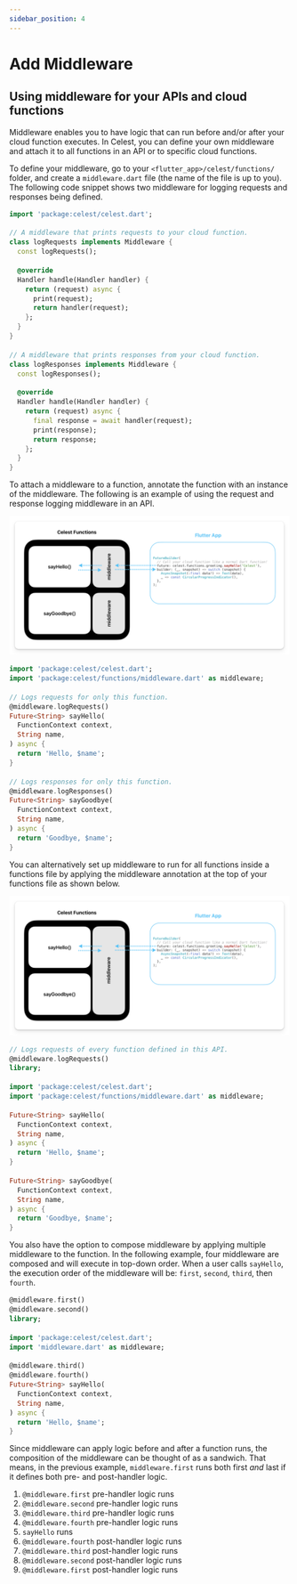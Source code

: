 ```yaml
---
sidebar_position: 4
---
```


# Add Middleware

## Using middleware for your APIs and cloud functions
Middleware enables you to have logic that can run before and/or after your cloud function executes. In Celest, you can define your own middleware and attach it to all functions in an API or to specific cloud functions.

To define your middleware, go to your `<flutter_app>/celest/functions/` folder, and create a `middleware.dart` file (the name of the file is up to you). The following code snippet shows two middleware for logging requests and responses being defined.

```dart
import 'package:celest/celest.dart';

// A middleware that prints requests to your cloud function.
class logRequests implements Middleware {
  const logRequests();

  @override
  Handler handle(Handler handler) {
    return (request) async {
      print(request);
      return handler(request);
    };
  }
}

// A middleware that prints responses from your cloud function.
class logResponses implements Middleware {
  const logResponses();

  @override
  Handler handle(Handler handler) {
    return (request) async {
      final response = await handler(request);
      print(response);
      return response;
    };
  }
}
```

To attach a middleware to a function, annotate the function with an instance of the middleware. The following is an example of using the request and response logging middleware in an API.

![Middleware for each function](img/individual-middleware.png)

```dart
import 'package:celest/celest.dart';
import 'package:celest/functions/middleware.dart' as middleware;

// Logs requests for only this function.
@middleware.logRequests()
Future<String> sayHello(
  FunctionContext context, 
  String name,
) async {
  return 'Hello, $name';
}

// Logs responses for only this function.
@middleware.logResponses()
Future<String> sayGoodbye(
  FunctionContext context, 
  String name,
) async {
  return 'Goodbye, $name';
}
```

You can alternatively set up middleware to run for all functions inside a functions file by applying the middleware annotation at the top of your functions file as shown below.

![File wide middleware](img/file-middleware.png)

```dart
// Logs requests of every function defined in this API.
@middleware.logRequests()
library;

import 'package:celest/celest.dart';
import 'package:celest/functions/middleware.dart' as middleware;

Future<String> sayHello(
  FunctionContext context, 
  String name,
) async {
  return 'Hello, $name';
}

Future<String> sayGoodbye(
  FunctionContext context, 
  String name,
) async {
  return 'Goodbye, $name';
}
```

You also have the option to compose middleware by applying multiple middleware to the function. In the following example, four middleware are composed and will execute in top-down order. When a user calls `sayHello`, the execution order of the middleware will be: `first`, `second`, `third`, then `fourth`.

```dart
@middleware.first()
@middleware.second()
library;

import 'package:celest/celest.dart';
import 'middleware.dart' as middleware;

@middleware.third()
@middleware.fourth()
Future<String> sayHello(
  FunctionContext context, 
  String name,
) async {
  return 'Hello, $name';
}
```

Since middleware can apply logic before and after a function runs, the composition of the middleware can be thought of as a sandwich. That means, in the previous example, `middleware.first` runs both first _and_ last if it defines both pre- and post-handler logic.

1. `@middleware.first` pre-handler logic runs
2. `@middleware.second` pre-handler logic runs
3. `@middleware.third` pre-handler logic runs
4. `@middleware.fourth` pre-handler logic runs
5. `sayHello` runs
6. `@middleware.fourth` post-handler logic runs
7. `@middleware.third` post-handler logic runs
8. `@middleware.second` post-handler logic runs
9. `@middleware.first` post-handler logic runs